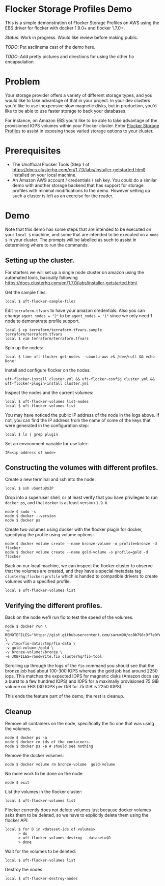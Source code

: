 # Flocker Storage Profiles Demo

This is a simple demonstration of Flocker Storage Profiles on AWS using the EBS
driver for flocker with docker 1.9.0+ and flocker 1.7.0+.

*Status*: Work in progress. Would like review before making public.

*TODO*: Put asciinema cast of the demo here.

*TODO*: Add pretty pictures and directions for using the other fio
		encapsulation.

# Problem

Your storage provider offers a variety of different storage types, and you
would like to take advantage of that in your project. In your dev clusters
you'd like to use inexpensive slow magnetic disks, but in production, you'd
like to be able to use faster storage to back your databases.

For instance, on Amazon EBS you'd like to be able to take advantage of the
provisioned IOPS volumes within your Flocker cluster. Enter
[Flocker Storage Profiles](https://docs.clusterhq.com/en/latest/concepts/storage-profiles.html)
to assist in exposing these varied storage options to your cluster.

# Prerequisites

* The Unofficial Flocker Tools (Step 1 of
  https://docs.clusterhq.com/en/1.7.0/labs/installer-getstarted.html) installed
  on your local machine.
* An Amazon AWS account / credentials / ssh key. You could do a similar demo
  with another storage backend that has support for storage profiles with
  minimal modifications to the demo. However setting up such a cluster is left
  as an exercise for the reader.

# Demo

Note that this demo has some steps that are intended to be executed on your
`local $` machine, and some that are intended to be executed on a `node $` in
your cluster. The prompts will be labelled as such to assist in determining
where to run the commands.

## Setting up the cluster.

For starters we will set up a single node cluster on amazon using the automated
tools, basically following
https://docs.clusterhq.com/en/1.7.0/labs/installer-getstarted.html.

Get the sample files:
```
local $ uft-flocker-sample-files
```

Edit `terraform.tfvars` to have your amazon credentials. Also you can change
`agent_nodes = "2"` to be `agent_nodes = "1"` since we only need 1 node to
demonstrate profile support.
```
local $ cp terraform/terraform.tfvars.sample terraform/terraform.tfvars
local $ vim terraform/terraform.tfvars
```

Spin up the nodes:
```
local $ time uft-flocker-get-nodes --ubuntu-aws >& /dev/null && echo Done!
```

Install and configure flocker on the nodes:
```
uft-flocker-install cluster.yml && uft-flocker-config cluster.yml && uft-flocker-plugin-install cluster.yml
```

Inspect the nodes and the current volumes:
```
local $ uft-flocker-volumes list-nodes
local $ uft-flocker-volumes list
```

You may have noticed the public IP address of the node in the logs above. If
not, you can find the IP address from the name of some of the keys that were
generated in the configuration step:
```
local $ ls | grep plugin
```

Set an environment variable for use later:
```
IP=<ip address of node>
```

## Constructing the volumes with different profiles.

Create a new terminal and ssh into the node:
```
local $ ssh ubuntu@$IP
```

Drop into a superuser shell, or at least verify that you have privileges to run
`docker ps`, and that `docker` is at least version `1.9.0`.
```
node $ sudo -s
node $ docker --version
node $ docker ps
```

Create two volumes using docker with the flocker plugin for docker, specifying
the profile using volume options:
```
node $ docker volume create --name bronze-volume -o profile=bronze -d flocker
node $ docker volume create --name gold-volume -o profile=gold -d flocker
```

Back on our local machine, we can inspect the flocker cluster to observe that
the volumes are created, and they have a special metadata tag
`clusterhq:flocker:profile` which is handed to compatible drivers to create
volumes with a specified profile.
```
local $ uft-flocker-volumes list
```

## Verifying the different profiles.

Back on the node we'll run fio to test the speed of the volumes.
```
node $ docker run \
-e REMOTEFILES="https://gist.githubusercontent.com/sarum90/ec8b798c9f7e0fe9ac33/raw/fb251d5684bd03a0d969838267cb56fb71cb104f/randwrite.fio" \
-v /tmp/fio-data:/tmp/fio-data \
-v gold-volume:/gold \
-v bronze-volume:/bronze \
-e JOBFILES=randwrite.fio clusterhq/fio-tool
```

Scrolling up through the logs of the `fio` command you should see that the
bronze job had about 100-300 IOPS whereas the gold job had around 2250 iops.
This matches the expected IOPS for magnetic disks (Amazon docs say a burst to a
few hundred IOPS) and IOPS for a maximally provisioned 75 GiB volume on EBS (30
IOPS per GiB for 75 GiB is 2250 IOPS).

This ends the feature part of the demo, the rest is cleanup.

## Cleanup

Remove all containers on the node, specifically the fio one that was using the volumes.
```
node $ docker ps -a
node $ docker rm ids of the containers.
node $ docker ps -a # should see nothing
```

Remove the docker volumes:
```
node $ docker volume rm bronze-volume  gold-volume
```

No more work to be done on the node:
```
node $ exit
```

List the volumes in the flocker cluster:
```
local $ uft-flocker-volumes list
```

Flocker currently does not delete volumes just because docker volumes asks them
to be deleted, so we have to explicitly delete them using the flocker API:
```
local $ for D in <dataset-ids of volumes>
      > do
      > uft-flocker-volumes destroy --dataset=$D
      > done
```

Wait for the volumes to be deleted:
```
local $ uft-flocker-volumes list
```

Destroy the nodes:
```
local $ uft-flocker-destroy-nodes
```
